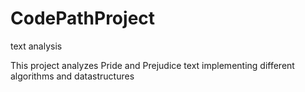 # CodePathProject
text analysis 

This project analyzes Pride and Prejudice text implementing different algorithms and datastructures 

